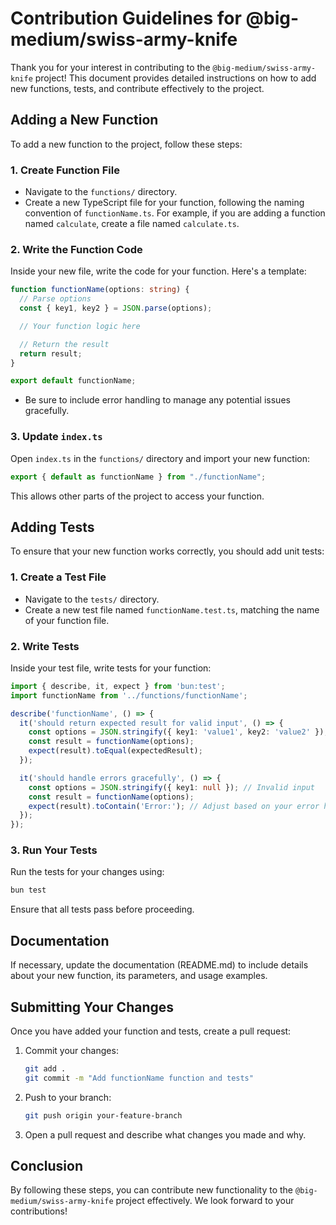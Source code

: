 # Contribution Guidelines for @big-medium/swiss-army-knife

Thank you for your interest in contributing to the `@big-medium/swiss-army-knife` project! This document provides detailed instructions on how to add new functions, tests, and contribute effectively to the project.

## Adding a New Function
To add a new function to the project, follow these steps:

### 1. Create Function File
- Navigate to the `functions/` directory.
- Create a new TypeScript file for your function, following the naming convention of `functionName.ts`. For example, if you are adding a function named `calculate`, create a file named `calculate.ts`.

### 2. Write the Function Code
Inside your new file, write the code for your function. Here's a template:
```typescript
function functionName(options: string) {
  // Parse options
  const { key1, key2 } = JSON.parse(options);

  // Your function logic here

  // Return the result
  return result;
}

export default functionName;
```
- Be sure to include error handling to manage any potential issues gracefully.

### 3. Update `index.ts`
Open `index.ts` in the `functions/` directory and import your new function:
```typescript
export { default as functionName } from "./functionName";
```
This allows other parts of the project to access your function.

## Adding Tests
To ensure that your new function works correctly, you should add unit tests:

### 1. Create a Test File
- Navigate to the `tests/` directory.
- Create a new test file named `functionName.test.ts`, matching the name of your function file.

### 2. Write Tests
Inside your test file, write tests for your function:
```typescript
import { describe, it, expect } from 'bun:test';
import functionName from '../functions/functionName';

describe('functionName', () => {
  it('should return expected result for valid input', () => {
    const options = JSON.stringify({ key1: 'value1', key2: 'value2' });
    const result = functionName(options);
    expect(result).toEqual(expectedResult);
  });

  it('should handle errors gracefully', () => {
    const options = JSON.stringify({ key1: null }); // Invalid input
    const result = functionName(options);
    expect(result).toContain('Error:'); // Adjust based on your error handling
  });
});
```

### 3. Run Your Tests
Run the tests for your changes using:
```bash
bun test
```
Ensure that all tests pass before proceeding.

## Documentation
If necessary, update the documentation (README.md) to include details about your new function, its parameters, and usage examples.

## Submitting Your Changes
Once you have added your function and tests, create a pull request:
1. Commit your changes:
   ```bash
   git add .
   git commit -m "Add functionName function and tests"
   ```
2. Push to your branch:
   ```bash
   git push origin your-feature-branch
   ```
3. Open a pull request and describe what changes you made and why.

## Conclusion
By following these steps, you can contribute new functionality to the `@big-medium/swiss-army-knife` project effectively. We look forward to your contributions!
